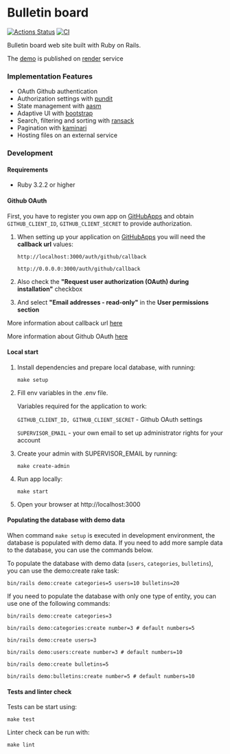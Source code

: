# Bulletin board

[![Actions Status](https://github.com/kitXIII/rails-project-65/actions/workflows/hexlet-check.yml/badge.svg)](https://github.com/kitXIII/rails-project-65/actions)
[![CI](https://github.com/kitXIII/rails-project-65/actions/workflows/ci.yml/badge.svg?branch=main)](https://github.com/kitXIII/rails-project-65/actions/workflows/ci.yml)

Bulletin board web site built with Ruby on Rails.

The [demo](https://kit-bulletins-board.onrender.com) is published on [render](https://render.com/) service

### Implementation Features

* OAuth Github authentication
* Authorization settings with [pundit](https://github.com/varvet/pundit)
* State management with [aasm](https://github.com/aasm/aasm)
* Adaptive UI with [bootstrap](https://getbootstrap.com)
* Search, filtering and sorting with [ransack](https://github.com/activerecord-hackery/ransack)
* Pagination with [kaminari](https://github.com/amatsuda/kaminari)
* Hosting files on an external service

### Development

#### Requirements

* Ruby 3.2.2 or higher

#### Github OAuth

First, you have to register you own app on [GitHubApps](https://github.com/settings/apps) and obtain `GITHUB_CLIENT_ID`, `GITHUB_CLIENT_SECRET` to provide authorization.

1) When setting up your application on [GitHubApps](https://github.com/settings/apps) you will need the **callback url** values:

    `http://localhost:3000/auth/github/callback`

    `http://0.0.0.0:3000/auth/github/callback`


2) Also check the **"Request user authorization (OAuth) during installation"** checkbox

3) And select **"Email addresses - read-only"** in the **User permissions section**

More information about callback url [here](https://docs.github.com/apps/creating-github-apps/registering-a-github-app/about-the-user-authorization-callback-url)

More information about Github OAuth [here](https://docs.github.com/apps/building-github-apps/identifying-and-authorizing-users-for-github-apps/)


#### Local start

1) Install dependencies and prepare local database, with running:
    ```shell
    make setup
    ```

2) Fill env variables in the .env file.

    Variables required for the application to work:

    `GITHUB_CLIENT_ID, GITHUB_CLIENT_SECRET` - Github OAuth settings

    `SUPERVISOR_EMAIL` - your own email to set up administrator rights for your account

3) Create your admin with SUPERVISOR_EMAIL by running:
    ```shell
    make create-admin
    ```

4) Run app locally:
    ```shell
    make start
    ```

5) Open your browser at http://localhost:3000


#### Populating the database with demo data

When command `make setup` is executed in development environment, the database is populated with demo data.
If you need to add more sample data to the database, you can use the commands below.

To populate the database with demo data (`users`, `categories`, `bulletins`), you can use the demo:create rake task:
```shell
bin/rails demo:create categories=5 users=10 bulletins=20
```

If you need to populate the database with only one type of entity, you can use one of the following commands:

```shell
bin/rails demo:create categories=3
```

```shell
bin/rails demo:categories:create number=3 # default numbers=5
```

```shell
bin/rails demo:create users=3
```

```shell
bin/rails demo:users:create number=3 # default numbers=10
```

```shell
bin/rails demo:create bulletins=5
```

```shell
bin/rails demo:bulletins:create number=5 # default numbers=10
```

#### Tests and linter check

Tests can be start using:
```shell
make test
```

Linter check can be run with:
```shell
make lint
```
